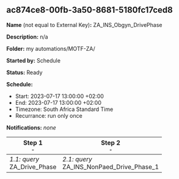 ## ac874ce8-00fb-3a50-8681-5180fc17ced8

**Name** (not equal to External Key)**:** ZA_INS_Obgyn_DrivePhase

**Description:** n/a

**Folder:** my automations/MOTF-ZA/

**Started by:** Schedule

**Status:** Ready

**Schedule:**

* Start: 2023-07-17 13:00:00 +02:00
* End: 2023-07-17 13:00:00 +02:00
* Timezone: South Africa Standard Time
* Recurrance: run only once

**Notifications:** _none_


| Step 1<br>_<small>-</small>_ | Step 2<br>_<small>-</small>_ |
| --- | --- |
| _1.1: query_<br>ZA_Drive_Phase | _2.1: query_<br>ZA_INS_NonPaed_Drive_Phase_1 |

